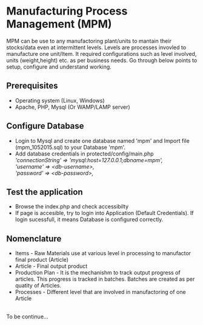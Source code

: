 # Manufacturing Process Management (MPM) 

MPM can be use to any manufactoring plant/units to mantain their stocks/data even at intermittent levels. Levels are processes invovled to manufacture one unit/Item. It required configurations such as level involved, units (weight,height) etc. as per business needs. Go through below points to setup, configure and understand working.

## Prerequisites
* Operating system (Linux, Windows)
* Apache, PHP, Mysql (Or WAMP/LAMP server)
## Configure Database
* Login to Mysql and create one database named 'mpm' and Import file (mpm_1052015.sql) to your Database 'mpm'.
* Add database credentials in protected/config/main.php <br>
      <I>'connectionString' => 'mysql:host=127.0.0.1;dbname=mpm',<br>
			'username' => \<db-username\>,<br>
			'password' => \<db-password\>,<br>
			</I>

## Test the application
* Browse the index.php and check accessibilty
* If page is accesible, try to login into Application (Default Credentials). If login sucessfull, it means Database is configured correctly.

## Nomenclature
* Items - Raw Materials use at various level in processing to manufactor final product (Article)
* Article - Final output product
* Production Plan - It is the mechanishm to track output progress of articles. This progress is tracked in batches. Batches are created as per quatity of Articles.
* Processes - Different level that are involved in manufactoring of one Article

<br> To be continue...
